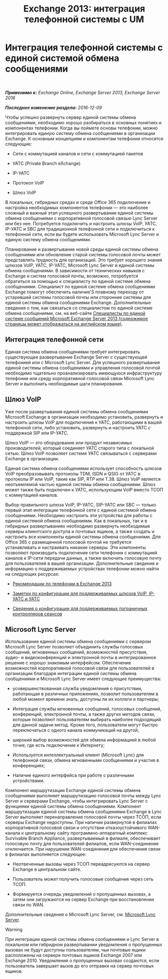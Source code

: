 ﻿---
title: 'Exchange 2013: интеграция телефонной системы с UM'
TOCTitle: Интеграция телефонной системы с единой системой обмена сообщениями
ms:assetid: b8790117-b040-4c84-9d34-005c75088e76
ms:mtpsurl: https://technet.microsoft.com/ru-ru/library/JJ673558(v=EXCHG.150)
ms:contentKeyID: 50556476
ms.date: 04/30/2018
mtps_version: v=EXCHG.150
ms.translationtype: HT
---

# Интеграция телефонной системы с единой системой обмена сообщениями

 

_**Применимо к:** Exchange Online, Exchange Server 2013, Exchange Server 2016_

_**Последнее изменение раздела:** 2016-12-09_

Чтобы успешно развернуть сервер единой системы обмена сообщениями, необходимо хорошо разбираться в основных понятиях и компонентах телефонии. Когда вы поймете основы телефонии, можно интегрировать единую систему обмена сообщениями в организации Exchange. К основным концепциям и компонентам телефонии относятся следующие:

  - Сети с коммутацией каналов и сети с коммутацией пакетов

  - УАТС (Private Branch eXchange)

  - IP-УАТС

  - Протокол VoIP

  - Шлюз VoIP

В локальных, гибридных средах и среде Office 365 подключение и настройка необходимых компонентов телефонии — это наиболее сложный и важный этап успешного развертывания единой системы обмена сообщениями с корпоративной голосовой связью Lync Server или без нее. Потребуется подключить и настроить шлюзы VoIP, УАТС, IP-УАТС и SBC для традиционной телефонной сети и подключиться к телефонной сети, если вы будете использовать Microsoft Lync Server и единую систему обмена сообщениями.

Планирование и развертывание новой среды единой системы обмена сообщениями или обновление старой системы голосовой почты может представлять трудность для организаций. Это требует хорошего знания шлюзов VoIP, УАТС, IP-УАТС, Microsoft Lync Server и единой системы обмена сообщениями. В зависимости от технических навыков с Exchange и систем голосовой почты, возможно, потребуется обратиться за помощью к специалисту по единой системе обмена сообщениями. Специалист по единой системе обмена сообщениями Exchange помогут обеспечить наличие'S плавному переходу от устаревшей системы голосовой почты или сторонние системы для единой системы обмена сообщениями Exchange. Дополнительные сведения о том, как связаться со специалистом по единой системе обмена сообщениями, см. на веб-сайте [Специалисты по единой системе сообщений Microsoft Exchange Server 2013 (содержимое страницы может отображаться на английском языке)](http://go.microsoft.com/fwlink/p/?linkid=262708).

## Интеграция телефонной сети

Единая система обмена сообщениями требует интегрировать существующее развертывание Exchange Server с существующей телефонией или с Microsoft Lync Server. Для успешного развертывания единой системы обмена сообщениями и управления голосовой почтой необходимо тщательно проанализировать имеющуюся инфраструктуру телефонии или среду корпоративной голосовой связи Microsoft Lync Server и выполнить необходимые шаги планирования.

## Шлюз VoIP

Уже после развертывания единой системы обмена сообщениями Microsoft Exchange в организации необходимо установить, развернуть и настроить шлюзы VoIP для подключения к УАТС, работающими в вашей телефонной сети, либо установить, развернуть и настроить УАТС с поддержкой SIP или IP-УАТС.

Шлюз VoIP — это оборудование или продукт независимых производителей, который соединяет УАТС старого типа с локальной сетью. Шлюз VoIP позволяет системе УАТС связываться с серверами Exchange в организации.

Единая система обмена сообщениями использует способность шлюзов VoIP преобразовывать протоколы TDM, ISDN и QSIG от УАТС в протоколы IP или VoIP, такие как SIP, RTP или T.38. Шлюз VoIP является неотъемлемой частью единой системы обмена сообщениями. Шлюз может также быть подключен к УАТС, использующим VoIP вместо ТСОП с коммутацией каналов.

Выбор правильного шлюза VoIP, IP-УАТС, SIP-УАТС или SBC — только первый этап интеграции телефонной сети с единой системой обмена сообщениями. Необходимо настроить эти устройства для работы с единой системой обмена сообщениями. Как в локальных, так и в гибридных развертываниях необходимо развернуть необходимые серверы клиентского доступа и почтовых ящиков, а также создать и настроить все компоненты единой системы обмена сообщениями. Для Office 365 с размещенной голосовой почтой не требуется устанавливать и настраивать никакие серверы. Эти компоненты позволяют производить подключение сети телефонии с коммутацией каналов к IP-сети передачи данных, а также включить голосовую почту для пользователей в вашей организации. Дополнительные сведения и информацию о поддерживаемых устройствах телефонии можно найти на следующих ресурсах:

  - [Рекомендации по телефонии в Exchange 2013](telephony-advisor-for-exchange-2013-exchange-2013-help.md)

  - [Заметки по конфигурации для поддерживаемых шлюзов VoIP, IP-УАТС и УАТС](configuration-notes-for-supported-voip-gateways-ip-pbxs-and-pbxs-exchange-2013-help.md)

  - [Сведения о конфигурации для поддерживаемых пограничных контроллеров сеансов](configuration-notes-for-supported-session-border-controllers-exchange-2013-help.md)

## Microsoft Lync Server

Использование единой системы обмена сообщениями с сервером Microsoft Lync Server позволяет объединить службы голосовых сообщений, мгновенных сообщений, возможностей присутствия, аудио- и видеоконференций и электронной почты в интегрированное решение с хорошо знакомым интерфейсом. Обеспечение возможностей корпоративной голосовой связи для пользователей в организации благодаря интеграции единой системы обмена сообщениями и Microsoft Lync Server имеет следующие преимущества:

  - усовершенствованная служба уведомления о присутствии, работающая в различных приложениях, позволит пользователям в любой момент времени знать, доступны ли их коллеги и партнеры;

  - Интеграция службы мгновенных сообщений, голосовых сообщений, конференций, электронной почты, а также других методов связи, которые позволяют пользователям выбирать наиболее подходящий для данной задачи метод. Кроме того, пользователи могут быстро переключаться с одного канала коммуникаций на другой;

  - широкий выбор возможностей для обмена информацией в любой точке, где есть подключение к Интернету;

  - Используется интеллектуальный клиент (Microsoft Lync) для телефонной связи, обмена мгновенными сообщениями и участия в конференциях;

  - Наличие единого интерфейса при работе с различными устройствами.

Компонент маршрутизации Exchange единой системы обмена сообщениями выполняет маршрутизацию голосовой почты между Lync Server и серверами Exchange, чтобы интегрировать Lync Server с функциями единой системы обмена сообщениями. Компонент маршрутизации единой системы обмена сообщениями Exchange в Lync Server выполняет перенаправление голосовой почты через ТСОП, если серверы Exchange недоступны. При наличии развернутой в филиалах корпоративной голосовой связи и отсутствии отказоустойчивого WAN-канала к центральному сайту программно-аппаратный комплекс Survivable Branch Appliance, развертываемый в филиале, обеспечивает голосовую почту для пользователей филиалов, если WAN-соединение отключается. При нарушении WAN-соединения для обеспечения связи в филиалах выполняется следующее:

  - Неотвеченные вызовы через ТСОП переадресуются на сервер Exchange в центральном сайте.

  - Пользователь может получить голосовые сообщения через сеть ТСОП.

  - Формируется очередь уведомлений о пропущенных вызовах, а затем они загружаются на сервер Exchange при восстановлении связи по WAN.

Дополнительные сведения о Microsoft Lync Server, см. [Microsoft Lync Server](https://go.microsoft.com/fwlink/p/?linkid=265752).

> [!WARNING]  
> При интеграции единой системы обмена сообщениями и Lync Server в локальном или гибридном развертывании уведомления о пропущенных вызовах не будут доступны пользователям, чьи почтовые ящики расположены на сервере почтовых ящиков Exchange 2007 или Exchange 2010. Уведомления о пропущенных вызовах создаются, если пользователь завершает вызов до его отправки на сервер почтовых ящиков.

